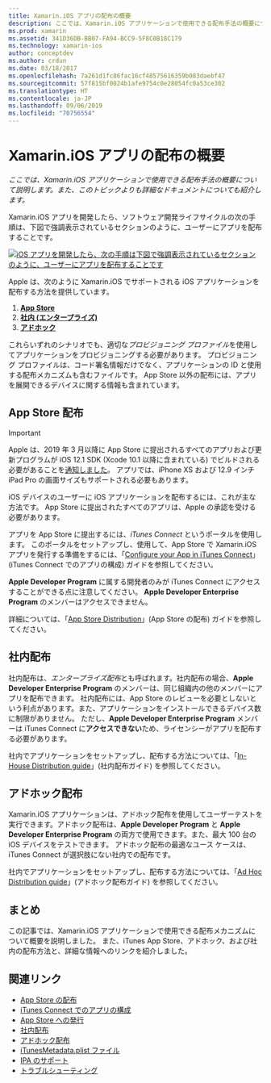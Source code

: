 ```yaml
---
title: Xamarin.iOS アプリの配布の概要
description: ここでは、Xamarin.iOS アプリケーションで使用できる配布手法の概要について説明します。また、このトピックよりも詳細なドキュメントについても紹介します。
ms.prod: xamarin
ms.assetid: 341D36DB-BB07-FA94-BCC9-5F8C0B18C179
ms.technology: xamarin-ios
author: conceptdev
ms.author: crdun
ms.date: 03/18/2017
ms.openlocfilehash: 7a261d1fc86fac16cf48575616359b083daebf47
ms.sourcegitcommit: 57f815bf0024b1afe9754c0e28054fc0a53ce302
ms.translationtype: HT
ms.contentlocale: ja-JP
ms.lasthandoff: 09/06/2019
ms.locfileid: "70756554"
---
```

# <a name="xamarinios-app-distribution-overview"></a>Xamarin.iOS アプリの配布の概要

_ここでは、Xamarin.iOS アプリケーションで使用できる配布手法の概要について説明します。また、このトピックよりも詳細なドキュメントについても紹介します。_

Xamarin.iOS アプリを開発したら、ソフトウェア開発ライフサイクルの次の手順は、下図で強調表示されているセクションのように、ユーザーにアプリを配布することです。

[![](images/publishingdiagram.png "iOS アプリを開発したら、次の手順は下図で強調表示されているセクションのように、ユーザーにアプリを配布することです")](images/publishingdiagram.png#lightbox)

Apple は、次のように Xamarin.iOS でサポートされる iOS アプリケーションを配布する方法を提供しています。

1. [**App Store**](#App_Store_Distribution)
2. [**社内 (エンタープライズ)**](#In-House_Distribution)
3. [**アドホック**](#Ad_Hoc_Distribution)

これらいずれのシナリオでも、適切な*プロビジョニング プロファイル*を使用してアプリケーションをプロビジョニングする必要があります。 プロビジョニング プロファイルは、コード署名情報だけでなく、アプリケーションの ID と使用する配布メカニズムも含むファイルです。 App Store 以外の配布には、アプリを展開できるデバイスに関する情報も含まれています。

<a name="App_Store_Distribution"/>

## <a name="app-store-distribution"></a>App Store 配布

> [!IMPORTANT]
> Apple は、2019 年 3 月以降に App Store に提出されるすべてのアプリおよび更新プログラムが iOS 12.1 SDK (Xcode 10.1 以降に含まれている) でビルドされる必要があることを[通知しました](https://developer.apple.com/ios/submit/)。
> アプリでは、iPhone XS および 12.9 インチ iPad Pro の画面サイズもサポートされる必要もあります。

iOS デバイスのユーザーに iOS アプリケーションを配布するには、これが主な方法です。 App Store に提出されたすべてのアプリは、Apple の承認を受ける必要があります。

アプリを App Store に提出するには、*iTunes Connect* というポータルを使用します。 このポータルをセットアップし、使用して、App Store で Xamarin.iOS アプリを発行する準備をするには、「[Configure your App in iTunes Connect](~/ios/deploy-test/app-distribution/app-store-distribution/itunesconnect.md)」(iTunes Connect でのアプリの構成) ガイドを参照してください。

**Apple Developer Program** に属する開発者のみが iTunes Connect にアクセスすることができる点に注意してください。 **Apple Developer Enterprise Program** のメンバーはアクセスできません。

詳細については、「[App Store Distribution](~/ios/deploy-test/app-distribution/app-store-distribution/index.md)」(App Store の配布) ガイドを参照してください。

<a name="In-House_Distribution"/>

## <a name="in-house-distribution"></a>社内配布

社内配布は、*エンタープライズ配布*とも呼ばれます。社内配布の場合、**Apple Developer Enterprise Program** のメンバーは、同じ組織内の他のメンバーにアプリを配布できます。 社内配布には、App Store のレビューを必要としないという利点があります。また、アプリケーションをインストールできるデバイス数に制限がありません。 ただし、**Apple Developer Enterprise Program** メンバーは iTunes Connect に**アクセスできない**ため、ライセンシーがアプリを配布する必要があります。

社内でアプリケーションをセットアップし、配布する方法については、「[In-House Distribution guide](~/ios/deploy-test/app-distribution/in-house-distribution.md)」(社内配布ガイド) を参照してください。

<a name="Ad_Hoc_Distribution"/>

## <a name="ad-hoc-distribution"></a>アドホック配布

Xamarin.iOS アプリケーションは、アドホック配布を使用してユーザーテストを実行できます。アドホック配布は、**Apple Developer Program** と **Apple Developer Enterprise Program** の両方で使用できます。また、最大 100 台の iOS デバイスをテストできます。 アドホック配布の最適なユース ケースは、iTunes Connect が選択肢にない社内での配布です。

社内でアプリケーションをセットアップし、配布する方法については、「[Ad Hoc Distribution guide](~/ios/deploy-test/app-distribution/ad-hoc-distribution.md)」(アドホック配布ガイド) を参照してください。

## <a name="summary"></a>まとめ

この記事では、Xamarin.iOS アプリケーションで使用できる配布メカニズムについて概要を説明しました。 また、iTunes App Store、アドホック、および社内の配布方法と、詳細な情報へのリンクを紹介しました。

## <a name="related-links"></a>関連リンク

- [App Store の配布](~/ios/deploy-test/app-distribution/app-store-distribution/index.md)
- [iTunes Connect でのアプリの構成](~/ios/deploy-test/app-distribution/app-store-distribution/itunesconnect.md)
- [App Store への発行](~/ios/deploy-test/app-distribution/app-store-distribution/publishing-to-the-app-store.md)
- [社内配布](~/ios/deploy-test/app-distribution/in-house-distribution.md)
- [アドホック配布](~/ios/deploy-test/app-distribution/ad-hoc-distribution.md)
- [iTunesMetadata.plist ファイル](~/ios/deploy-test/app-distribution/itunesmetadata.md)
- [IPA のサポート](~/ios/deploy-test/app-distribution/ipa-support.md)
- [トラブルシューティング](~/ios/deploy-test/troubleshooting.md)
